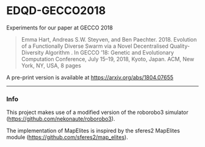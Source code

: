 # EDQD-GECCO2018

Experiments for our paper at GECCO 2018

> Emma Hart, Andreas S.W. Steyven, and Ben Paechter. 2018. Evolution of a Functionally Diverse Swarm via a Novel Decentralised Quality-Diversity Algorithm . In GECCO ’18: Genetic and Evolutionary Computation Conference, July 15–19, 2018, Kyoto, Japan. ACM, New York, NY, USA, 8 pages

A pre-print version is available at https://arxiv.org/abs/1804.07655

----
### Info

This project makes use of a modified version of the roborobo3 simulator (https://github.com/nekonaute/roborobo3).

The implementation of MapElites is inspired by the sferes2 MapElites module (https://github.com/sferes2/map_elites).
